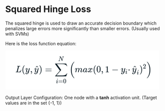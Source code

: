 # Squared Hinge Loss
The squared hinge is used to draw an accurate decision boundary which penalizes large errors more significantly than smaller errors. (Usually used with SVMs)

Here is the loss function equation:

![shl](../../assets/SquaredHingeLoss.png)

Output Layer Configuration: One node with a **tanh** activation unit. (Target values are in the set {-1, 1})